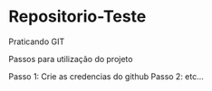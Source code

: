 # Repositorio-Teste
Praticando GIT

Passos para utilização do projeto

Passo 1: Crie as credencias do github Passo 2: etc...
